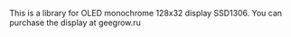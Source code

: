 This is a library for OLED monochrome 128x32 display SSD1306.
You can purchase the display at geegrow.ru
